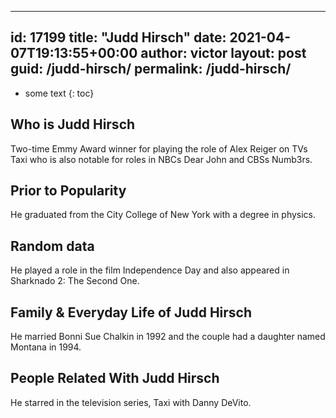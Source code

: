  ---
id: 17199
title: "Judd Hirsch"
date: 2021-04-07T19:13:55+00:00
author: victor
layout: post
guid: /judd-hirsch/
permalink: /judd-hirsch/
---

* some text
{: toc}

## Who is Judd Hirsch

Two-time Emmy Award winner for playing the role of Alex Reiger on TVs Taxi who is also notable for roles in NBCs Dear John and CBSs Numb3rs.

## Prior to Popularity

He graduated from the City College of New York with a degree in physics.

## Random data

He played a role in the film Independence Day and also appeared in Sharknado 2: The Second One.

## Family & Everyday Life of Judd Hirsch

He married Bonni Sue Chalkin in 1992 and the couple had a daughter named Montana in 1994.

## People Related With Judd Hirsch

He starred in the television series, Taxi with Danny DeVito.
 